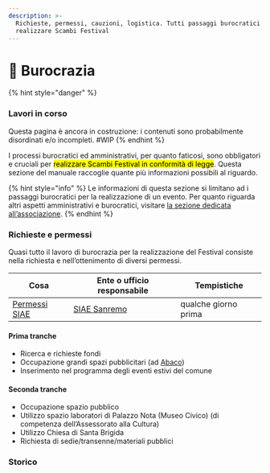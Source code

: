 ```yaml
---
description: >-
  Richieste, permessi, cauzioni, logistica. Tutti passaggi burocratici per
  realizzare Scambi Festival
---
```


# 📃 Burocrazia

{% hint style="danger" %}
### Lavori in corso

Questa pagina è ancora in costruzione: i contenuti sono probabilmente disordinati e/o incompleti. #WIP
{% endhint %}

I processi burocratici ed amministrativi, per quanto faticosi, sono obbligatori e cruciali per <mark style="background-color:yellow;">realizzare Scambi Festival in conformità di legge</mark>. Questa sezione del manuale raccoglie quante più informazioni possibili al riguardo.

{% hint style="info" %}
Le informazioni di questa sezione si limitano ad i passaggi burocratici per la realizzazione di un evento. Per quanto riguarda altri aspetti amministrativi e burocratici, visitare [la sezione dedicata all’associazione](../associazione/).
{% endhint %}

### Richieste e permessi

Quasi tutto il lavoro di burocrazia per la realizzazione del Festival consiste nella richiesta e nell’ottenimento di diversi permessi.

| Cosa                     | Ente o ufficio responsabile                                                                | Tempistiche          |
| ------------------------ | ------------------------------------------------------------------------------------------ | -------------------- |
| [Permessi SIAE](siae.md) | [SIAE Sanremo](https://www.siae.it/it/chi-siamo/uffici-e-contatti/mappa-uffici/liguria/07) | qualche giorno prima |

#### Prima tranche

* Ricerca e richieste fondi
* Occupazione grandi spazi pubblicitari (ad [Abaco](https://www.abacospa.it/it/tributi-pubblicita-e-pubbliche-affissioni-sanremo-im.php))
* Inserimento nel programma degli eventi estivi del comune

#### Seconda tranche

* Occupazione spazio pubblico
* Utilizzo spazio laboratori di Palazzo Nota (Museo Civico) (di competenza dell’Assessorato alla Cultura)
* Utilizzo Chiesa di Santa Brigida
* Richiesta di sedie/transenne/materiali pubblici

### Storico

####
